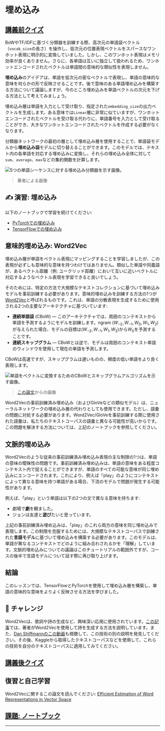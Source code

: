 <!--
CO_OP_TRANSLATOR_METADATA:
{
  "original_hash": "b708c9b85b833864c73c6281f1e6b96e",
  "translation_date": "2025-09-23T13:15:38+00:00",
  "source_file": "lessons/5-NLP/14-Embeddings/README.md",
  "language_code": "ja"
}
-->
# 埋め込み

## [講義前クイズ](https://ff-quizzes.netlify.app/en/ai/quiz/27)

BoWやTF/IDFに基づく分類器を訓練する際、高次元の単語袋ベクトル（`vocab_size`の長さ）を操作し、低次元の位置表現ベクトルをスパースなワンホット表現に明示的に変換していました。しかし、このワンホット表現はメモリ効率が良くありません。さらに、各単語は互いに独立して扱われるため、ワンホットエンコードされたベクトルは単語間の意味的な類似性を表現しません。

**埋め込み**のアイデアは、単語を低次元の密なベクトルで表現し、単語の意味的な意味を何らかの形で反映させることです。後で意味のある単語埋め込みを構築する方法について議論しますが、今のところ埋め込みを単語ベクトルの次元を下げる方法として考えてみましょう。

埋め込み層は単語を入力として受け取り、指定された`embedding_size`の出力ベクトルを生成します。ある意味では`Linear`層に非常に似ていますが、ワンホットエンコードされたベクトルを受け取る代わりに、単語番号を入力として受け取ることができ、大きなワンホットエンコードされたベクトルを作成する必要がなくなります。

分類器ネットワークの最初の層として埋め込み層を使用することで、単語袋モデルから**埋め込み袋**モデルに切り替えることができます。このモデルでは、テキスト内の各単語を対応する埋め込みに変換し、それらの埋め込み全体に対して`sum`、`average`、`max`などの集約関数を計算します。

![5つの単語シーケンスに対する埋め込み分類器を示す画像。](../../../../../translated_images/embedding-classifier-example.b77f021a7ee67eeec8e68bfe11636c5b97d6eaa067515a129bfb1d0034b1ac5b.ja.png)

> 著者による画像

## ✍️ 演習: 埋め込み

以下のノートブックで学習を続けてください:
* [PyTorchでの埋め込み](EmbeddingsPyTorch.ipynb)
* [TensorFlowでの埋め込み](EmbeddingsTF.ipynb)

## 意味的埋め込み: Word2Vec

埋め込み層が単語をベクトル表現にマッピングすることを学習しましたが、この表現が必ずしも意味的な意味を持つわけではありません。類似した単語や同義語が、あるベクトル距離（例: ユークリッド距離）において互いに近いベクトルに対応するようなベクトル表現を学習できると良いでしょう。

そのためには、特定の方法で大規模なテキストコレクションに基づいて埋め込みモデルを事前訓練する必要があります。意味的埋め込みを訓練する方法の1つが[Word2Vec](https://en.wikipedia.org/wiki/Word2vec)と呼ばれるものです。これは、単語の分散表現を生成するために使用される2つの主要なアーキテクチャに基づいています:

 - **連続単語袋** (CBoW) — このアーキテクチャでは、周囲のコンテキストから単語を予測するようにモデルを訓練します。ngram $(W_{-2},W_{-1},W_0,W_1,W_2)$が与えられた場合、モデルの目標は$(W_{-2},W_{-1},W_1,W_2)$から$W_0$を予測することです。
 - **連続スキップグラム** — CBoWとは逆で、モデルは周囲のコンテキスト単語のウィンドウを使用して現在の単語を予測します。

CBoWは高速ですが、スキップグラムは遅いものの、頻度の低い単語をより良く表現します。

![単語をベクトルに変換するためのCBoWとスキップグラムアルゴリズムを示す画像。](../../../../../translated_images/example-algorithms-for-converting-words-to-vectors.fbe9207a726922f6f0f5de66427e8a6eda63809356114e28fb1fa5f4a83ebda7.ja.png)

> [この論文](https://arxiv.org/pdf/1301.3781.pdf)からの画像

Word2Vecの事前訓練済み埋め込み（およびGloVeなどの類似モデル）は、ニューラルネットワークの埋め込み層の代わりとしても使用できます。ただし、語彙の問題に対処する必要があります。Word2Vec/GloVeを事前訓練する際に使用された語彙は、私たちのテキストコーパスの語彙と異なる可能性が高いからです。この問題を解決する方法については、上記のノートブックを参照してください。

## 文脈的埋め込み

Word2Vecのような従来の事前訓練済み埋め込み表現の主な制限の1つは、単語の意味の曖昧性の問題です。事前訓練済み埋め込みは、単語の意味をある程度コンテキスト内で捉えることができますが、単語のすべての可能な意味が同じ埋め込みにエンコードされます。これにより、例えば「play」のようにコンテキストによって異なる意味を持つ単語がある場合、下流のモデルで問題が発生する可能性があります。

例えば、「play」という単語は以下の2つの文で異なる意味を持ちます:

- 劇場で**劇**を観ました。
- ジョンは友達と**遊び**たいと思っています。

上記の事前訓練済み埋め込みは、「play」のこれら両方の意味を同じ埋め込みで表現します。この制限を克服するためには、大規模なテキストコーパスで訓練された**言語モデル**に基づいて埋め込みを構築する必要があります。このモデルは、単語が異なるコンテキストでどのように組み合わされるかを「理解」しています。文脈的埋め込みについての議論はこのチュートリアルの範囲外ですが、コースの後半で言語モデルについて話す際に再び取り上げます。

## 結論

このレッスンでは、TensorFlowとPyTorchを使用して埋め込み層を構築し、単語の意味的な意味をよりよく反映させる方法を学びました。

## 🚀 チャレンジ

Word2Vecは、歌詞や詩の生成など、興味深い応用に使用されています。[この記事](https://www.politetype.com/blog/word2vec-color-poems)では、著者がWord2Vecを使用して詩を生成する方法を説明しています。また、[Dan Shiffmannのこの動画](https://www.youtube.com/watch?v=LSS_bos_TPI&ab_channel=TheCodingTrain)も視聴して、この技術の別の説明を発見してください。その後、Kaggleから取得したテキストコーパスなどを使用して、これらの技術を自分のテキストコーパスに適用してみてください。

## [講義後クイズ](https://ff-quizzes.netlify.app/en/ai/quiz/28)

## 復習と自己学習

Word2Vecに関するこの論文を読んでください: [Efficient Estimation of Word Representations in Vector Space](https://arxiv.org/pdf/1301.3781.pdf)

## [課題: ノートブック](assignment.md)

---

